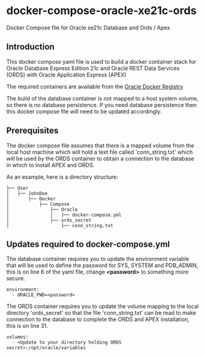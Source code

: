 # docker-compose-oracle-xe21c-ords
Docker Compose file for Oracle xe21c Database and Ords / Apex

## Introduction

This docker compose yaml file is used to build a docker container stack for Oracle Database Express Edition 21c and Oracle REST Data Services (ORDS) with Oracle Application Express (APEX)

The required containers are available from the [Oracle Docker Registry](https://container-registry.oracle.com)

The build of the database container is not mapped to a host system volume, so there is no database persistence.  If you need database persistence then this docker compose file will need to be updated accordingly.

## Prerequisites

The docker compose file assumes that there is a mapped volume from the local host machine which will hold a text file called 'conn_string.txt' which will be used by the ORDS container to obtain a connection to the database in which to install APEX and ORDS.

As an example, here is a directory structure:

```
├── User
│   ├── JohnDoe
│       ├── Docker
│           ├── Compose
│               ├── Oracle
│               │   ├── docker-compose.yml
│               ├── ords_secret
│                   ├── conn_string.txt
```

## Updates required to docker-compose.yml

The database container requires you to update the environment variable that will be used to define the password for SYS, SYSTEM and PDB_ADMIN, this is on line 6 of the yaml file, change **\<password\>** to something more secure.

```
environment:
  - ORACLE_PWD=<password>
```

The ORDS container requires you to update the volume mapping to the local directory 'ords_secret' so that the file 'conn_string.txt' can be read to make connection to the database to complete the ORDS and APEX installation, this is on line 31.

```
volumes:
  - <Update to your directory holding ORDS secret>:/opt/oracle/variables
```
